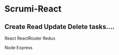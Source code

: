 Scrumi-React
============

Create Read Update Delete tasks....
------------------------------------

React ReactRouter Redux 

Node Express

